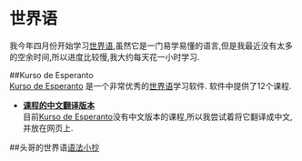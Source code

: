 ﻿世界语  
=============  

我今年四月份开始学习[世界语],虽然它是一门易学易懂的语言,但是我最近没有太多的空余时间,所以进度比较慢,我大约每天花一小时学习.  

##Kurso de Esperanto  
[Kurso de Esperanto] 是一个非常优秀的[世界语]学习软件. 软件中提供了12个课程.  
   
*  __[课程的中文翻译版本](Esperanto-Chinese.zh)__  
目前[Kurso de Esperanto]没有中文版本的课程,所以我尝试着将它翻译成中文,并放在网页上.  


##头哥的世界语[语法小抄](Esperanto-GrammaCheatSheet.zh)

[Kurso de Esperanto]:http://www.kurso.com.br/  
[世界语]:http://en.wikipedia.org/wiki/Esperanto